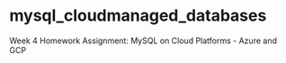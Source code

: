 # mysql_cloudmanaged_databases
Week 4 Homework Assignment: MySQL on Cloud Platforms - Azure and GCP
